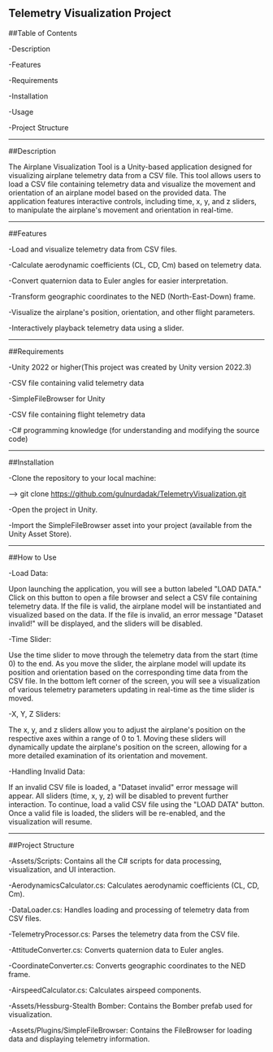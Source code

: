 Telemetry Visualization Project
---------------------------------
##Table of Contents

-Description

-Features

-Requirements

-Installation

-Usage

-Project Structure

-----------------------------------------------------------------

##Description

The Airplane Visualization Tool is a Unity-based application designed for visualizing airplane telemetry data from a CSV file.
This tool allows users to load a CSV file containing telemetry data and visualize the movement and orientation of an airplane model based on the provided data. 
The application features interactive controls, including time, x, y, and z sliders, to manipulate the airplane's movement and orientation in real-time.


-----------------------------------------------------------------

##Features

-Load and visualize telemetry data from CSV files.

-Calculate aerodynamic coefficients (CL, CD, Cm) based on telemetry data.

-Convert quaternion data to Euler angles for easier interpretation.

-Transform geographic coordinates to the NED (North-East-Down) frame.

-Visualize the airplane's position, orientation, and other flight parameters.

-Interactively playback telemetry data using a slider.

-----------------------------------------------------------------

##Requirements


-Unity 2022 or higher(This project was created by Unity version 2022.3)

-CSV file containing valid telemetry data

-SimpleFileBrowser for Unity

-CSV file containing flight telemetry data

-C# programming knowledge (for understanding and modifying the source code)

-----------------------------------------------------------------

##Installation


-Clone the repository to your local machine:

--> git clone https://github.com/gulnurdadak/TelemetryVisualization.git

-Open the project in Unity.

-Import the SimpleFileBrowser asset into your project (available from the Unity Asset Store).

-----------------------------------------------------------------

##How to Use


-Load Data:

Upon launching the application, you will see a button labeled "LOAD DATA."
Click on this button to open a file browser and select a CSV file containing telemetry data.
If the file is valid, the airplane model will be instantiated and visualized based on the data.
If the file is invalid, an error message "Dataset invalid!" will be displayed, and the sliders will be disabled.


-Time Slider:

Use the time slider to move through the telemetry data from the start (time 0) to the end.
As you move the slider, the airplane model will update its position and orientation based on the corresponding time data from the CSV file.
In the bottom left corner of the screen, you will see a visualization of various telemetry parameters updating in real-time as the time slider is moved.


-X, Y, Z Sliders:

The x, y, and z sliders allow you to adjust the airplane's position on the respective axes within a range of 0 to 1.
Moving these sliders will dynamically update the airplane's position on the screen, allowing for a more detailed examination of its orientation and movement.


-Handling Invalid Data:

If an invalid CSV file is loaded, a "Dataset invalid" error message will appear.
All sliders (time, x, y, z) will be disabled to prevent further interaction.
To continue, load a valid CSV file using the "LOAD DATA" button. Once a valid file is loaded, the sliders will be re-enabled, and the visualization will resume.

-----------------------------------------------------------------


##Project Structure


-Assets/Scripts: Contains all the C# scripts for data processing, visualization, and UI interaction.


-AerodynamicsCalculator.cs: Calculates aerodynamic coefficients (CL, CD, Cm).

-DataLoader.cs: Handles loading and processing of telemetry data from CSV files.

-TelemetryProcessor.cs: Parses the telemetry data from the CSV file.

-AttitudeConverter.cs: Converts quaternion data to Euler angles.

-CoordinateConverter.cs: Converts geographic coordinates to the NED frame.

-AirspeedCalculator.cs: Calculates airspeed components.

-Assets/Hessburg-Stealth Bomber: Contains the Bomber prefab used for visualization.

-Assets/Plugins/SimpleFileBrowser: Contains the FileBrowser for loading data and displaying telemetry information.




